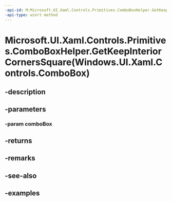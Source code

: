 ```yaml
---
-api-id: M:Microsoft.UI.Xaml.Controls.Primitives.ComboBoxHelper.GetKeepInteriorCornersSquare(Windows.UI.Xaml.Controls.ComboBox)
-api-type: winrt method
---
```


# Microsoft.UI.Xaml.Controls.Primitives.ComboBoxHelper.GetKeepInteriorCornersSquare(Windows.UI.Xaml.Controls.ComboBox)

<!--
public static bool GetKeepInteriorCornersSquare (Windows.UI.Xaml.Controls.ComboBox comboBox);
-->

## -description

## -parameters

### -param comboBox

## -returns

## -remarks

## -see-also

## -examples

